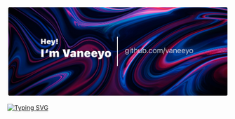 ![Banner](https://github.com/Vaneeyo/Vaneeyo/blob/main/banner.png)

[![Typing SVG](https://readme-typing-svg.herokuapp.com?font=Fira+Code&weight=600&pause=1000&color=7B68EE&vCenter=true&repeat=false&width=435&lines=Hey+im+Vaneeyo)](https://git.io/typing-svg)
